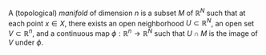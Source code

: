 A (topological) *manifold* of dimension $n$ is a subset $M$ of $\mathbb{R}^N$ such that at each point $x \in X$, there exists an open neighborhood $U \subset \mathbb{R}^N$, an open set $V \subset \mathbb{R}^n$, and a continuous map $\phi: \mathbb{R}^n \to \mathbb{R}^N$ such that $U \cap M$ is the image of $V$ under $\phi$.

